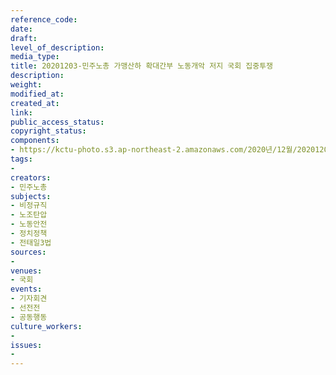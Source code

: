 ```yaml
---
reference_code: 
date: 
draft: 
level_of_description: 
media_type: 
title: 20201203-민주노총 가맹산하 확대간부 노동개악 저지 국회 집중투쟁
description: 
weight: 
modified_at: 
created_at: 
link: 
public_access_status: 
copyright_status: 
components:
- https://kctu-photo.s3.ap-northeast-2.amazonaws.com/2020년/12월/20201203-민주노총+가맹산하+확대간부+노동개악+저지+국회+집중투쟁/1280_5D41927.jpg
tags:
- 
creators:
- 민주노총
subjects:
- 비정규직
- 노조탄압
- 노동안전
- 정치정책
- 전태일3법
sources:
- 
venues:
- 국회
events:
- 기자회견
- 선전전
- 공동행동
culture_workers:
- 
issues:
- 
---
```

